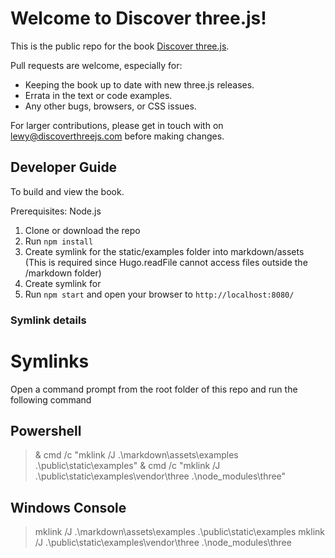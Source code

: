 # Welcome to Discover three.js!

This is the public repo for the book [Discover three.js](https://discoverthreejs.com/).

Pull requests are welcome, especially for:

* Keeping the book up to date with new three.js releases.
* Errata in the text or code examples.
* Any other bugs, browsers, or CSS issues.

For larger contributions, please get in touch with on lewy@discoverthreejs.com before making changes.

## Developer Guide

To build and view the book.

Prerequisites: Node.js

1. Clone or download the repo
2. Run `npm install`
3. Create symlink for the static/examples folder into markdown/assets (This is required since Hugo.readFile cannot access files outside the /markdown folder)
4. Create symlink for
4. Run `npm start` and open your browser to `http://localhost:8080/`

### Symlink details

# Symlinks

Open a command prompt from the root folder of this repo and run the following command

## Powershell
> & cmd /c "mklink /J .\markdown\assets\examples .\public\static\examples"
> & cmd /c "mklink /J .\public\static\examples\vendor\three .\node_modules\three"


## Windows Console
> mklink /J .\markdown\assets\examples .\public\static\examples
> mklink /J .\public\static\examples\vendor\three .\node_modules\three